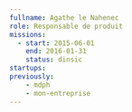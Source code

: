 ```yaml
---
fullname: Agathe le Nahenec
role: Responsable de produit
missions:
  - start: 2015-06-01
    end: 2016-01-31
    status: dinsic
startups:
previously:
    - mdph
    - mon-entreprise
---
```


